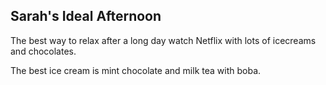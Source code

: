 ## Sarah's Ideal Afternoon

The best way to relax after a long day watch Netflix with lots of icecreams and chocolates.

The best ice cream is mint chocolate and milk tea with boba.